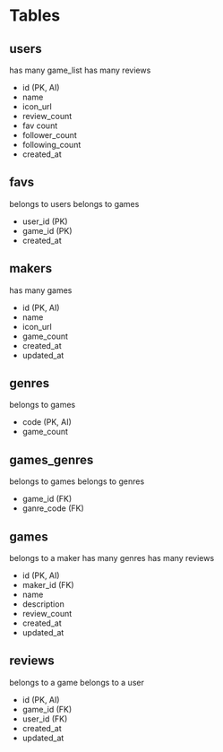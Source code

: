 # Tables

## users

has many game_list
has many reviews

- id (PK, AI)
- name
- icon_url
- review_count
- fav count
- follower_count
- following_count
- created_at

## favs

belongs to users
belongs to games

- user_id (PK)
- game_id (PK)
- created_at

## makers

has many games

- id (PK, AI)
- name
- icon_url
- game_count
- created_at
- updated_at

## genres

belongs to games

- code (PK, AI)
- game_count

## games_genres

belongs to games
belongs to genres

- game_id (FK)
- ganre_code (FK)

## games

belongs to a maker
has many genres
has many reviews

- id (PK, AI)
- maker_id (FK)
- name
- description
- review_count
- created_at
- updated_at

## reviews

belongs to a game
belongs to a user

- id (PK, AI)
- game_id (FK)
- user_id (FK)
- created_at
- updated_at
